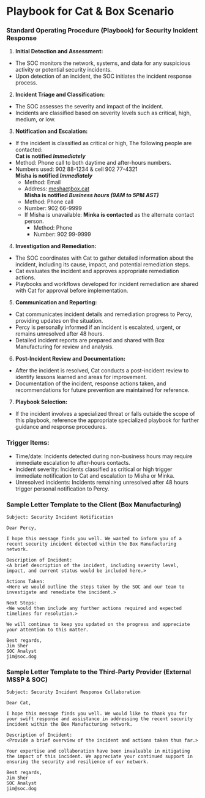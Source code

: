# Playbook for Cat & Box Scenario

### Standard Operating Procedure (Playbook) for Security Incident Response

1. **Initial Detection and Assessment:**
- The SOC monitors the network, systems, and data for any suspicious activity or potential security incidents.
- Upon detection of an incident, the SOC initiates the incident response process.

2. **Incident Triage and Classification:**
- The SOC assesses the severity and impact of the incident.
- Incidents are classified based on severity levels such as critical, high, medium, or low.

3. **Notification and Escalation:**
- If the incident is classified as critical or high, The following people are contacted:  
  **Cat is notified _Immediately_**
 - Method: Phone call to both daytime and after-hours numbers.
 - Numbers used: 902 88-1234 & cell 902 77-4321  
 **Misha is notified _Immediately_**
   - Method: Email
   - Address: mesha@box.cat  
 **Misha is notified _Business hours (9AM to 5PM AST)_**
   - Method: Phone call
   - Number: 902 66-9999
    - If Misha is unavailable:
      **Minka is contacted** as the alternate contact person.
      - Method: Phone
      - Number: 902 99-9999

4. **Investigation and Remediation:**
- The SOC coordinates with Cat to gather detailed information about the incident, including its cause, impact, and potential remediation steps.
- Cat evaluates the incident and approves appropriate remediation actions.
- Playbooks and workflows developed for incident remediation are shared with Cat for approval before implementation.

5. **Communication and Reporting:**
- Cat communicates incident details and remediation progress to Percy, providing updates on the situation.
- Percy is personally informed if an incident is escalated, urgent, or remains unresolved after 48 hours.
- Detailed incident reports are prepared and shared with Box Manufacturing for review and analysis.

6. **Post-Incident Review and Documentation:**
- After the incident is resolved, Cat conducts a post-incident review to identify lessons learned and areas for improvement.
- Documentation of the incident, response actions taken, and recommendations for future prevention are maintained for reference.
7. **Playbook Selection:**
- If the incident involves a specialized threat or falls outside the scope of this playbook, reference the appropriate specialized playbook for further guidance and response procedures.
  
### Trigger Items:
- Time/date: Incidents detected during non-business hours may require immediate escalation to after-hours contacts.
- Incident severity: Incidents classified as critical or high trigger immediate notification to Cat and escalation to Misha or Minka.
- Unresolved incidents: Incidents remaining unresolved after 48 hours trigger personal notification to Percy.


### Sample Letter Template to the Client (Box Manufacturing)

```
Subject: Security Incident Notification

Dear Percy,

I hope this message finds you well. We wanted to inform you of a recent security incident detected within the Box Manufacturing network.

Description of Incident:
<A brief description of the incident, including severity level, impact, and current status would be included here.>

Actions Taken:
<Here we would outline the steps taken by the SOC and our team to investigate and remediate the incident.>

Next Steps:
<We would then include any further actions required and expected timelines for resolution.>

We will continue to keep you updated on the progress and appreciate your attention to this matter.

Best regards,
Jim Sher
SOC Analyst
jim@soc.dog
```

### Sample Letter Template to the Third-Party Provider (External MSSP & SOC)

```
Subject: Security Incident Response Collaboration

Dear Cat,

I hope this message finds you well. We would like to thank you for your swift response and assistance in addressing the recent security incident within the Box Manufacturing network.

Description of Incident:
<Provide a brief overview of the incident and actions taken thus far.>

Your expertise and collaboration have been invaluable in mitigating the impact of this incident. We appreciate your continued support in ensuring the security and resilience of our network.

Best regards,
Jim Sher
SOC Analyst
jim@soc.dog
```
